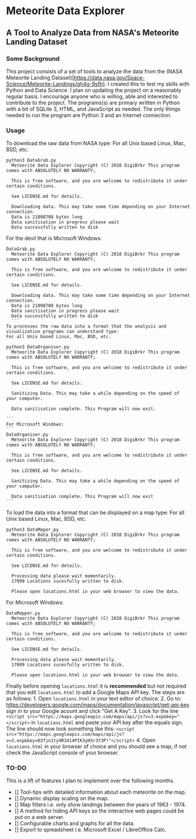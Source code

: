 # Meteorite Data Explorer
## A Tool to Analyze Data from NASA's Meteorite Landing Dataset

### Some Background
This project consists of a set of tools to analyze the data from the (NASA Meteorite Landing Dataset)[https://data.nasa.gov/Space-Science/Meteorite-Landings/gh4g-9sfh]. I created this to test my skills with Python and Data Science. I plan on updating the project on a reasonably regular basis. I encourage anyone who is willing, able and interested to contribute to the project. The programs(s) are primary written in Python with a bit of SQLite 3, HTML, and JavaScript as needed. The only things needed to run the program are Python 3 and an Internet connection.  
### Usage
To download the raw data from NASA type:
  For all Unix based Linux, Mac, BSD, etc.
  ```
  python3 DataGrab.py
    Meteorite Data Explorer Copyright (C) 2018 DigiBrkr This program comes with ABSOLUTELY NO WARRANTY;

    This is free software, and you are welcome to redistribute it under certain conditions.

    See LICENSE.md for details.

    Downloading data. This may take some time depending on your Internet connection.
    Data is 21098708 bytes long
    Data sanitisation in progress please wait
    Data successfully written to disk
  ```
  For the devil that is Microsoft Windows:
  ```
  DataGrab.py
    Meteorite Data Explorer Copyright (C) 2018 DigiBrkr This program comes with ABSOLUTELY NO WARRANTY;

    This is free software, and you are welcome to redistribute it under certain conditions.

    See LICENSE.md for details.

    Downloading data. This may take some time depending on your Internet connection.
    Data is 21098708 bytes long
    Data sanitisation in progress please wait
    Data successfully written to disk
    ```
To processes the raw data into a format that the analysis and visualization programs can understand type:
  For all Unix based Linux, Mac, BSD, etc.
  ```
    python3 DataOrganiser.py
      Meteorite Data Explorer Copyright (C) 2018 DigiBrkr This program comes with ABSOLUTELY NO WARRANTY;

      This is free software, and you are welcome to redistribute it under certain conditions.

      See LICENSE.md for details.

      Sanitizing Data. This may take a while depending on the speed of your computer.

      Data sanitisation complete. This Program will now exit.

    ```
    For Microsoft Windows:
    ```
    DataOrganiser.py
      Meteorite Data Explorer Copyright (C) 2018 DigiBrkr This program comes with ABSOLUTELY NO WARRANTY;

      This is free software, and you are welcome to redistribute it under certain conditions.

      See LICENSE.md for details.

      Sanitizing Data. This may take a while depending on the speed of your computer.

      Data sanitisation complete. This Program will now exit
    ```
To load the data into a format that can be displayed on a map type:
  For all Unix based Linux, Mac, BSD, etc.
  ```
  python3 DataMaper.py
    Meteorite Data Explorer Copyright (C) 2018 DigiBrkr This program comes with ABSOLUTELY NO WARRANTY;

    This is free software, and you are welcome to redistribute it under certain conditions.

    See LICENSE.md for details.

    Processing data please wait momentarily.
    17099 Locations sucesfully written to disk.

    Please open locations.html in your web browser to view the data.
  ```
  For Microsoft Windows:

  ```
  DataMapper.py
    Meteorite Data Explorer Copyright (C) 2018 DigiBrkr This program comes with ABSOLUTELY NO WARRANTY;

    This is free software, and you are welcome to redistribute it under certain conditions.

    See LICENSE.md for details.

    Processing data please wait momentarily.
    17099 Locations sucesfully written to disk.

    Please open locations.html in your web browser to view the data.
  ```
Finally before opening `locations.html` it is **recommended** but not required that you edit `locations.html` to add a Google Maps API key. The steps are as follows:
    1. Open `locations.html` in your text editor of choice.
    2. Go to: https://developers.google.com/maps/documentation/javascript/get-api-key sign in to your Google acount and click "Get A Key".
    3. Look for the line `<script src="https://maps.googleapis.com/maps/api/js?v=3.exp&key="</script>` in `locations.html` and paste your API key after the equals sign. The line should now look something like this:
      `<script src="https://maps.googleapis.com/maps/api/js?v=3.exp&key=D3fin1ty4R3414PIK3yH3r3Y3P!"</script>`
    4. Open `locations.html` in your browser of choice and you should see a map, if not check the JavaScript console of your browser.

### TO-DO

This is a lift of features I plan to implement over the following months.

- [] Tool-tips with detailed information about each meteorite on the map.
- [] Dynamic display scaling on the map.  
- [] Map filters i.e. only show landings between the years of 1963 - 1974.
- [] A method for hiding API keys so the interactive web pages could be put on a web server.
- [] Configurable charts and graphs for all the data.
- [] Export to spreadsheet i.e. Microsoft Excel / LibreOffice Calc.  
